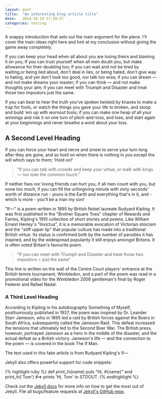 ```yaml
---
layout: post
title:  "An interesting blog article title"
date:   2014-10-19 17:29:27
categories: testing
---
```


<p class="intro">A snappy introduction that sets out the main argument for the piece. I'll cover the main ideas right here and hint at my conclusion without giving the game away completely.</p>

If you can keep your head when all about you are losing theirs and blaming it on you; If you can trust yourself when all men doubt you, but make allowance for their doubting too; if you can wait and not be tired by waiting,or being lied about, don't deal in lies, or being hated, don't give way to hating, and yet don't look too good, nor talk too wise; if you can dream — and not make dreams your master; if you can think — and not make thoughts your aim; if you can meet with Triumph and Disaster and treat those two impostors just the same.

If you can bear to hear the truth you've spoken twisted by knaves to make a trap for fools, or watch the things you gave your life to broken, and stoop and build 'em up with wornout tools; if you can make one heap of all your winnings and risk it on one turn of pitch-and-toss, and lose, and start again at your beginnings and never breathe a word about your loss.

## A Second Level Heading

If you can force your heart and nerve and sinew to serve your turn long after they are gone, and so hold on when there is nothing in you except the will which says to them; 'Hold on!'

> “If you can talk with crowds and keep your virtue, or walk with kings — nor lose the common touch.”

If neither foes nor loving friends can hurt you, if all men count with you, but none too much; if you can fill the unforgiving minute with sixty seconds' worth of distance run - yours is the Earth and everything that's in it, and - which is more - you'll be a man my son!

"If—" is a poem written in 1895 by British Nobel laureate Rudyard Kipling. It was first published in the "Brother Square Toes" chapter of Rewards and Fairies, Kipling's 1910 collection of short stories and poems. Like William Ernest Henley's "Invictus", it is a memorable evocation of Victorian stoicism and the "stiff upper lip" that popular culture has made into a traditional British virtue. Its status is confirmed both by the number of parodies it has inspired, and by the widespread popularity it still enjoys amongst Britons. It is often voted Britain's favourite poem.

> “If you can meet with Triumph and Disaster and treat those two impostors  > just the same”

This line is written on the wall of the Centre Court players' entrance at the British tennis tournament, Wimbledon, and a part of the poem was read in a promotional video for the Wimbledon 2008 gentleman's final by Roger Federer and Rafael Nadal.

### A Third Level Heading

According to Kipling in his autobiography Something of Myself, posthumously published in 1937, the poem was inspired by Dr. Leander Starr Jameson, who in 1895 led a raid by British forces against the Boers in South Africa, subsequently called the Jameson Raid. This defeat increased the tensions that ultimately led to the Second Boer War. The British press, however, portrayed Jameson as a hero in the middle of the disaster, and the actual defeat as a British victory. Jameson's life — and the connection to the poem — is covered in the book The If Man.

The text used in this fake article is from Rudyard Kipling's If—

Jekyll also offers powerful support for code snippets:

{% highlight ruby %}
def print_hi(name)
  puts "Hi, #{name}"
end
print_hi('Tom')
#=> prints 'Hi, Tom' to STDOUT.
{% endhighlight %}

Check out the [Jekyll docs][jekyll] for more info on how to get the most out of Jekyll. File all bugs/feature requests at [Jekyll's GitHub repo][jekyll-gh].

[jekyll-gh]: https://github.com/jekyll/jekyll
[jekyll]:    http://jekyllrb.com
